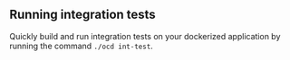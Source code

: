 ## Running integration tests
Quickly build and run integration tests on your dockerized application by running the command `./ocd int-test`.
